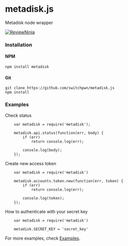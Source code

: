 metadisk.js
===========

Metadisk node wrapper

[![ReviewNinja](http://app.review.ninja/assets/images/wereviewninja-32.png)](http://app.review.ninja/mstg/metadisk.js)

### Installation
#### NPM
```
npm install metadisk
```

#### Git
```
git clone https://github.com/switchpwn/metadisk.js
npm install
```

### Examples
Check status
```
	var metadisk = require('metadisk');

	metadisk.api.status(function(err, body) {
		if (err)
			return console.log(err);

		console.log(body);
	});
```

Create new access token
```
	var metadisk = require('metadisk')

	metadisk.accounts.token.new(function(err, token) {
		if (err)
			return console.log(err);

		console.log(token);
	});
```

How to authenticate with your secret key
```
	var metadisk = require('metadisk')

	metadisk.SECRET_KEY = 'secret_key'
```

For more examples, check [Examples](https://github.com/switchpwn/metadisk.js/tree/master/examples).
